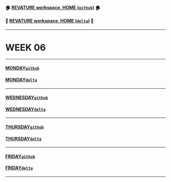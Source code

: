 #### :house: [REVATURE workspace, HOME (`github`)](https://github.com/joedonline/REVATURE__workspace)  :house:
#### :house_with_garden: [REVATURE workspace, HOME (`delta`)](https://github.com/deltachannel/REVATURE__workspace) :house_with_garden:
---
# WEEK 06

---
#### [MONDAY`github`](https://github.com/joedonline/REVATURE__workspace/tree/master/WEEK__06/__06_MONDAY)
#### [MONDAY`delta`](https://github.com/deltachannel/REVATURE__workspace/tree/master/WEEK__06/__06_MONDAY)

---
#### [WEDNESDAY`github`](https://github.com/joedonline/REVATURE__workspace/tree/master/WEEK__03/__03_WEDNESDAY)
#### [WEDNESDAY`delta`](https://github.com/deltachannel/REVATURE__workspace/tree/master/WEEK__03/__03_WEDNESDAY)

---
#### [THURSDAY`github`](https://github.com/joedonline/REVATURE__workspace/tree/master/WEEK__04/__04_THURSDAY)
#### [THURSDAY`delta`](https://github.com/deltachannel/REVATURE__workspace/tree/master/WEEK__04/__04_THURSDAY)

---
#### [FRIDAY`github`](https://github.com/joedonline/REVATURE__workspace/tree/master/WEEK__04/__05_FRIDAY)
#### [FRIDAY`delta`](https://github.com/deltachannel/REVATURE__workspace/tree/master/WEEK__04/__05_FRIDAY)

---
